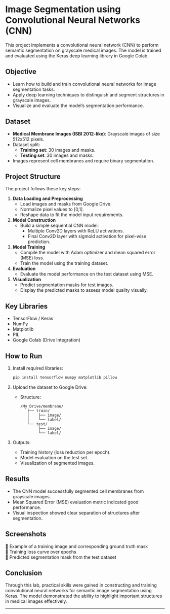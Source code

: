 # Image Segmentation using Convolutional Neural Networks (CNN)

This project implements a convolutional neural network (CNN) to perform semantic segmentation on grayscale medical images. The model is trained and evaluated using the Keras deep learning library in Google Colab.

## Objective

- Learn how to build and train convolutional neural networks for image segmentation tasks.
- Apply deep learning techniques to distinguish and segment structures in grayscale images.
- Visualize and evaluate the model’s segmentation performance.

## Dataset

- **Medical Membrane Images (ISBI 2012-like)**: Grayscale images of size 512x512 pixels.
- Dataset split:
  - **Training set**: 30 images and masks.
  - **Testing set**: 30 images and masks.
- Images represent cell membranes and require binary segmentation.

## Project Structure

The project follows these key steps:

1. **Data Loading and Preprocessing**
    - Load images and masks from Google Drive.
    - Normalize pixel values to [0,1].
    - Reshape data to fit the model input requirements.
2. **Model Construction**
    - Build a simple sequential CNN model:
        - Multiple Conv2D layers with ReLU activations.
        - Final Conv2D layer with sigmoid activation for pixel-wise prediction.
3. **Model Training**
    - Compile the model with Adam optimizer and mean squared error (MSE) loss.
    - Train the model using the training dataset.
4. **Evaluation**
    - Evaluate the model performance on the test dataset using MSE.
5. **Visualization**
    - Predict segmentation masks for test images.
    - Display the predicted masks to assess model quality visually.

## Key Libraries

- TensorFlow / Keras
- NumPy
- Matplotlib
- PIL
- Google Colab (Drive Integration)

## How to Run

1. Install required libraries:
    ```bash
    pip install tensorflow numpy matplotlib pillow
    ```

2. Upload the dataset to Google Drive:
    - Structure:
      ```
      /My Drive/membrane/
         ├── train/
         │    ├── image/
         │    └── label/
         └── test/
              ├── image/
              └── label/
      ```

3. Outputs:
    - Training history (loss reduction per epoch).
    - Model evaluation on the test set.
    - Visualization of segmented images.

## Results

- The CNN model successfully segmented cell membranes from grayscale images.
- Mean Squared Error (MSE) evaluation metric indicated good performance.
- Visual inspection showed clear separation of structures after segmentation.

## Screenshots

📸 Example of a training image and corresponding ground truth mask  
📸 Training loss curve over epochs  
📸 Predicted segmentation mask from the test dataset

## Conclusion

Through this lab, practical skills were gained in constructing and training convolutional neural networks for semantic image segmentation using Keras. The model demonstrated the ability to highlight important structures in medical images effectively.

---


